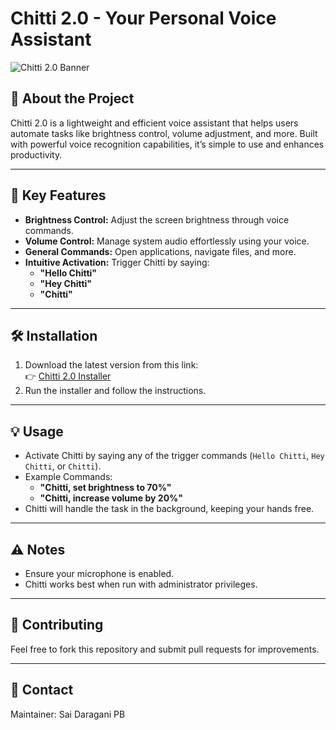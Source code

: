 # Chitti 2.0 - Your Personal Voice Assistant  

![Chitti 2.0 Banner](resources/app_icon.ico)

## 🚀 About the Project  
Chitti 2.0 is a lightweight and efficient voice assistant that helps users automate tasks like brightness control, volume adjustment, and more. Built with powerful voice recognition capabilities, it’s simple to use and enhances productivity.  

---

## 🎯 Key Features
- **Brightness Control:** Adjust the screen brightness through voice commands.  
- **Volume Control:** Manage system audio effortlessly using your voice.  
- **General Commands:** Open applications, navigate files, and more.  
- **Intuitive Activation:** Trigger Chitti by saying:  
  - **"Hello Chitti"**  
  - **"Hey Chitti"**  
  - **"Chitti"**

---

## 🛠️ Installation  
1. Download the latest version from this link:  
   👉 [Chitti 2.0 Installer](<insert_your_link_here>)  
2. Run the installer and follow the instructions.  

---

## 💡 Usage  
- Activate Chitti by saying any of the trigger commands (`Hello Chitti`, `Hey Chitti`, or `Chitti`).  
- Example Commands:  
  - **"Chitti, set brightness to 70%"**  
  - **"Chitti, increase volume by 20%"**  
- Chitti will handle the task in the background, keeping your hands free.  

---

## ⚠️ Notes  
- Ensure your microphone is enabled.  
- Chitti works best when run with administrator privileges.  

---

## 🤝 Contributing  
Feel free to fork this repository and submit pull requests for improvements.

---

## 📧 Contact  
Maintainer: Sai Daragani PB  
